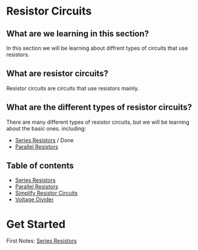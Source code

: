 # Resistor Circuits

## What are we learning in this section? 
In this section we will be learning about diffrent types of circuits that use resistors. 

## What are resistor circuits? 
Resistor circuits are circuits that use resistors mainly.

## What are the different types of resistor circuits?
There are many different types of resistor circuits, but we will be learning about the basic ones. including:
- [Series Resistors](Series-resistors.md) / Done
- [Parallel Resistors](Parallel-resistors.md)


## Table of contents 

- [Series Resistors](Series-resistors.md)  
- [Parallel Resistors](Parallel-resistors.md)
- [Simplify Resistor Circuits](Simplified-resistors.md)  
- [Voltage Divider](Voltage-divider.md)

# Get Started
First Notes: [Series Resistors](Series-resistors.md)
  